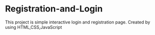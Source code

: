 # Registration-and-Login
This project is simple interactive login and registration page.
Created by using HTML,CSS,JavaScript 
